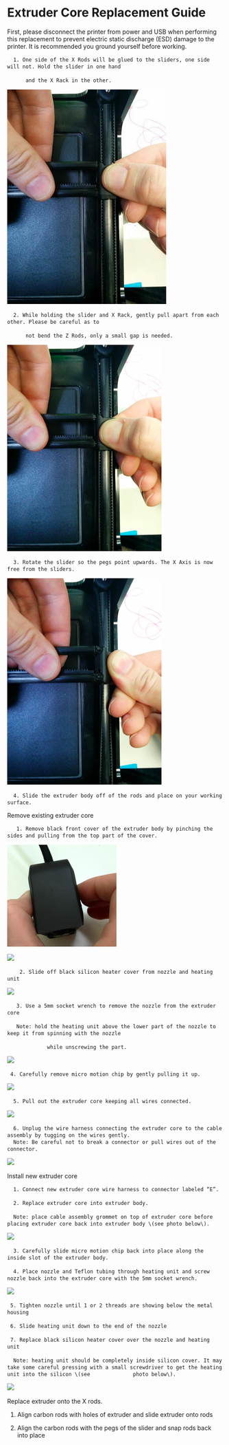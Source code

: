 # Extruder Core Replacement Guide

First, please disconnect the printer from power and USB when performing this replacement to prevent electric static discharge \(ESD\) damage to the printer. It is recommended you ground yourself before working. 

      1. One side of the X Rods will be glued to the sliders, one side will not. Hold the slider in one hand 

          and the X Rack in the other.

![](../.gitbook/assets/F12.png)

      2. While holding the slider and X Rack, gently pull apart from each other. Please be careful as to

          not bend the Z Rods, only a small gap is needed.

![](../.gitbook/assets/micro_2.png)

      3. Rotate the slider so the pegs point upwards. The X Axis is now free from the sliders.

![](../.gitbook/assets/micro_3.png)

      4. Slide the extruder body off of the rods and place on your working surface.

Remove existing extruder core

       1. Remove black front cover of the extruder body by pinching the sides and pulling from the top part of the cover.

![](../.gitbook/assets/micro_4.png)

![](http://m3dhelp.com/support/assets/img_55760b8177b94.png)

        2. Slide off black silicon heater cover from nozzle and heating unit

![](http://m3dhelp.com/support/assets/img_55760ba2e5691.png)

       3. Use a 5mm socket wrench to remove the nozzle from the extruder core

       Note: hold the heating unit above the lower part of the nozzle to keep it from spinning with the nozzle

                 while unscrewing the part.

![](http://m3dhelp.com/support/assets/img_55760bd073c91.png)

     4. Carefully remove micro motion chip by gently pulling it up.

![](http://m3dhelp.com/support/assets/img_55760bee31b27.png)

      5. Pull out the extruder core keeping all wires connected.

![](http://m3dhelp.com/support/assets/img_55760c0a05c66.png)

      6. Unplug the wire harness connecting the extruder core to the cable assembly by tugging on the wires gently.   
      Note: Be careful not to break a connector or pull wires out of the connector.

![](http://m3dhelp.com/support/assets/img_55760c1af3690.png)

Install new extruder core

      1. Connect new extruder core wire harness to connector labeled “E”.

      2. Replace extruder core into extruder body.

      Note: place cable assembly grommet on top of extruder core before placing extruder core back into extruder body \(see photo below\).

![](http://m3dhelp.com/support/assets/img_55760c3ec82a1.png)

      3. Carefully slide micro motion chip back into place along the inside slot of the extruder body.

      4. Place nozzle and Teflon tubing through heating unit and screw nozzle back into the extruder core with the 5mm socket wrench.

![](http://m3dhelp.com/support/assets/img_55760c5adeadb.png)

     5. Tighten nozzle until 1 or 2 threads are showing below the metal housing

     6. Slide heating unit down to the end of the nozzle

     7. Replace black silicon heater cover over the nozzle and heating unit

      Note: heating unit should be completely inside silicon cover. It may take some careful pressing with a small screwdriver to get the heating unit into the silicon \(see              photo below\).

![](http://m3dhelp.com/support/assets/img_55760c77540c2.png)

Replace extruder onto the X rods.

   1. Align carbon rods with holes of extruder and slide extruder onto rods

   2. Align the carbon rods with the pegs of the slider and snap rods back into place

